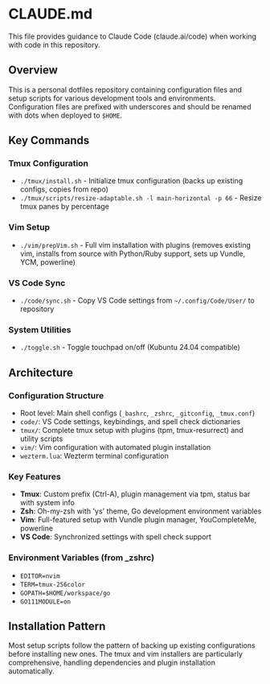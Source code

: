 # CLAUDE.md

This file provides guidance to Claude Code (claude.ai/code) when working with code in this repository.

## Overview

This is a personal dotfiles repository containing configuration files and setup scripts for various development tools and environments. Configuration files are prefixed with underscores and should be renamed with dots when deployed to `$HOME`.

## Key Commands

### Tmux Configuration
- `./tmux/install.sh` - Initialize tmux configuration (backs up existing configs, copies from repo)
- `./tmux/scripts/resize-adaptable.sh -l main-horizontal -p 66` - Resize tmux panes by percentage

### Vim Setup  
- `./vim/prepVim.sh` - Full vim installation with plugins (removes existing vim, installs from source with Python/Ruby support, sets up Vundle, YCM, powerline)

### VS Code Sync
- `./code/sync.sh` - Copy VS Code settings from `~/.config/Code/User/` to repository

### System Utilities
- `./toggle.sh` - Toggle touchpad on/off (Kubuntu 24.04 compatible)

## Architecture

### Configuration Structure
- Root level: Main shell configs (`_bashrc`, `_zshrc`, `_gitconfig`, `_tmux.conf`)
- `code/`: VS Code settings, keybindings, and spell check dictionaries
- `tmux/`: Complete tmux setup with plugins (tpm, tmux-resurrect) and utility scripts
- `vim/`: Vim configuration with automated plugin installation
- `wezterm.lua`: Wezterm terminal configuration

### Key Features
- **Tmux**: Custom prefix (Ctrl-A), plugin management via tpm, status bar with system info
- **Zsh**: Oh-my-zsh with 'ys' theme, Go development environment variables
- **Vim**: Full-featured setup with Vundle plugin manager, YouCompleteMe, powerline
- **VS Code**: Synchronized settings with spell check support

### Environment Variables (from _zshrc)
- `EDITOR=nvim`
- `TERM=tmux-256color` 
- `GOPATH=$HOME/workspace/go`
- `GO111MODULE=on`

## Installation Pattern
Most setup scripts follow the pattern of backing up existing configurations before installing new ones. The tmux and vim installers are particularly comprehensive, handling dependencies and plugin installation automatically.